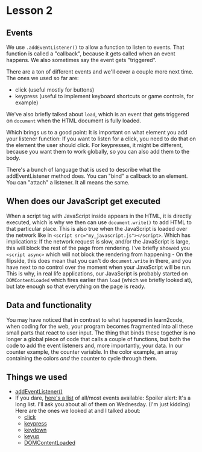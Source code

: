 # Lesson 2

## Events

We use `.addEventListener()` to allow a function to listen to events. That function is called a "callback", because it gets called when an event happens. We also sometimes say the event gets "triggered".

There are a ton of different events and we'll cover a couple more next time. The ones we used so far are:

- click (useful mostly for buttons)
- keypress (useful to implement keyboard shortcuts or game controls, for example)

We've also briefly talked about `load`, which is an event that gets triggered on `document` when the HTML document is fully loaded.

Which brings us to a good point: It is important on what element you add your listener function: If you want to listen for a click, you need to do that on the element the user should click. For keypresses, it might be different, because you want them to work globally, so you can also add them to the body.

There's a bunch of language that is used to describe what the addEventListener method does. You can "bind" a callback to an element. You can "attach" a listener. It all means the same.

## When does our JavaScript get executed

When a script tag with JavaScript inside appears in the HTML, it is directly executed, which is why we then can use `document.write()` to add HTML to that particular place. This is also true when the JavaScript is loaded over the network like in `<script src="my_javascript.js"></script>`. Which has implications: If the network request is slow, and/or the JavaScript is large, this will block the rest of the page from rendering. I've briefly showed you `<script async>` which will not block the rendering from happening - On the flipside, this does mean that you can't do `document.write` in there, and you have next to no control over the moment when your JavaScript will be run. This is why, in real life applications, our JavaScript is probably started on `DOMContentLoaded` which fires earlier than `load` (which we briefly looked at), but late enough so that everything on the page is ready.

## Data and functionality

You may have noticed that in contrast to what happened in learn2code, when coding for the web, your program becomes fragmented into all these small parts that react to user input. The thing that binds these together is no longer a global piece of code that calls a couple of functions, but both the code to add the event listeners and, more importantly, your data. In our counter example, the counter variable. In the color example, an array containing the colors _and_ the counter to cycle through them.

## Things we used

- [addEventListener()](https://developer.mozilla.org/en-US/docs/Web/API/EventTarget/addEventListener)
- If you dare, [here's a list](https://developer.mozilla.org/en-US/docs/Web/Events) of all/most events available: Spoiler alert: It's a long list. I'll ask you about all of them on Wednesday. (I'm just kidding) Here are the ones we looked at and I talked about:
  - [click](https://developer.mozilla.org/en-US/docs/Web/API/Element/click_event)
  - [keypress](https://developer.mozilla.org/en-US/docs/Web/API/Element/keypress_event)
  - [keydown](https://developer.mozilla.org/en-US/docs/Web/API/Element/keydown_event)
  - [keyup](https://developer.mozilla.org/en-US/docs/Web/API/Element/keyup_event)
  - [DOMContentLoaded](https://developer.mozilla.org/en-US/docs/Web/API/Document/DOMContentLoaded_event)
